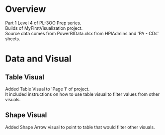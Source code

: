 # Overview
Part 1 Level 4 of PL-3OO Prep series. <br/>
Builds of MyFirstVisualization project. <br/>
Source data comes from PowerBIData.xlsx from HPIAdmins and 'PA - CDs' sheets.


# Data and Visual

## Table Visual
Added Table Visual to 'Page 1' of project. <br/>
It included instructions on how to use table visual to filter values from other visuals. <br/>

## Shape Visual
Added Shape Arrow visual to point to table that would filter other visuals.